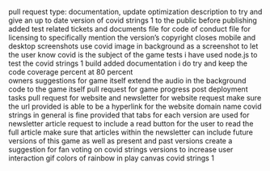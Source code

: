 pull request type: documentation, update optimization 
description
to try and give an up to date version of covid strings 1 to the public before publishing  
added test
related tickets and documents
file for code of conduct 
file for licensing to specifically mention the version’s copyright 
closes
mobile and desktop screenshots
use covid  image in background as a screenshot to let the user know covid is the subject of the game 
tests
 i have used node.js to test the covid strings 1 build
added documentation
i do try and keep the code coverage percent at 80 percent  
owners suggestions
for game itself extend the audio in the background code to the game itself 
pull request for game progress 
post deployment tasks
pull request for website and newsletter
for website request make sure the url provided is able to be a hyperlink
for the website domain name covid strings in general is fine provided that tabs for each version are used
for newsletter article request to include a read button for the user to read the full article
make sure that articles within the newsletter can include future versions of this game as well as present and past versions
create a suggestion for fan voting on covid strings versions to increase user interaction
gif colors of rainbow in play canvas covid strings 1
 
